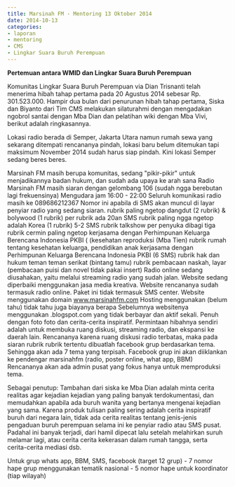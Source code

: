 ```yaml
---
title: Marsinah FM - Mentoring 13 Oktober 2014
date: 2014-10-13
categories:
- laporan
- mentoring
- CMS
- Lingkar Suara Buruh Perempuan
---
```


**Pertemuan antara WMID dan Lingkar Suara Buruh Perempuan**

Komunitas Lingkar Suara Buruh Perempuan via Dian Trisnanti telah menerima hibah tahap pertama pada 20 Agustus 2014 sebesar Rp. 301.523.000. Hampir dua bulan dari penurunan hibah tahap pertama, Siska dan Biyanto dari Tim CMS melakukan silaturahmi dengan mengadakan ngobrol santai dengan Mba Dian dan pelatihan wiki dengan Mba Vivi, berikut adalah ringkasannya.

Lokasi radio berada di Semper, Jakarta Utara namun rumah sewa yang sekarang ditempati rencananya pindah, lokasi baru belum ditemukan tapi maksimum November 2014 sudah harus siap pindah. Kini lokasi Semper sedang beres beres.

Marsinah FM masih berupa komunitas, sedang "pikir-pikir" untuk menjadikannya badan hukum, dan sudah ada upaya ke arah sana
Radio Marsinah FM masih siaran dengan gelombang 106 (sudah ngga berebutan lagi frekuensinya)
Mengudara jam 16:00 - 22:00
Seluruh komunikasi radio masih ke 089686212367
Nomor ini apabila di SMS akan muncul di layar penyiar radio yang sedang siaran.
rubrik paling ngetop dangdut (2 rubrik) & bolywood (1 rubrik) per rubrik ada 20an SMS
rubrik paling ngga ngetop adalah Korea (1 rubrik) 5-2 SMS
rubrik talkshow per penyuka dibagi tiga
rubrik cermin paling ngetop kerjasama dengan Perhimpunan Keluarga Berencana Indonesia PKBI ( (kesehatan reproduksi (Mba Tien)
rubrik rumah tentang kesehatan keluarga, pendidikan anak kerjasama dengan Perhimpunan Keluarga Berencana Indonesia PKBI (6 SMS)
rubrik hak dan hukum teman teman serikat (bintang tamu)
rubrik pembacaan naskah, layar (pembacaan puisi dan novel tidak pakai insert)
Radio online sedang diusahakan, yaitu melalui streaming radio yang sudah jalan.
Website sedang diperbaiki menggunakan jasa media kreativa. Website rencananya sudah termasuk radio online. Paket ini tidak termasuk SMS center.
Website menggunakan domain www.marsinahfm.com
Hosting menggunakan (belum tahu) tidak tahu juga biayanya berapa
Sebelumnya websitenya menggunakan .blogspot.com yang tidak berbayar dan aktif sekali. Penuh dengan foto foto dan cerita-cerita inspiratif.
Permintaan hibahnya sendiri adalah untuk membuka ruang diskusi, streaming radio, dan ekspansi ke daerah lain. Rencananya karena ruang diskusi radio terbatas, maka pada siaran rubrik rubrik tertentu dibuatlah facebook grup berdasarkan tema.
Sehingga akan ada 7 tema yang terpisah. Facebook grup ini akan diiklankan ke pendengar marsinahfm (radio, poster online, what app, BBM)
Rencananya akan ada admin pusat yang fokus hanya untuk memproduksi tema.

Sebagai penutup: Tambahan dari siska ke Mba Dian adalah minta cerita realitas agar kejadian kejadian yang paling banyak terdokumentasi, dan memudahkan apabila ada buruh wanita yang bertanya mengenai kejadian yang sama. Karena produk tulisan paling sering adalah cerita inspiratif buruh dari negara lain, tidak ada cerita realitas tentang jenis-jenis pengaduan buruh perempuan selama ini ke penyiar radio atau SMS pusat. Padahal ini banyak terjadi, dari hamil dipecat lalu setelah melahirkan suruh melamar lagi, atau cerita cerita kekerasan dalam rumah tangga, serta cerita-cerita mediasi dsb.

Untuk grup whats app, BBM, SMS, facebook (target 12 grup) - 7 nomor hape grup menggunakan tematik nasional - 5 nomor hape untuk koordinator (tiap wilayah)
